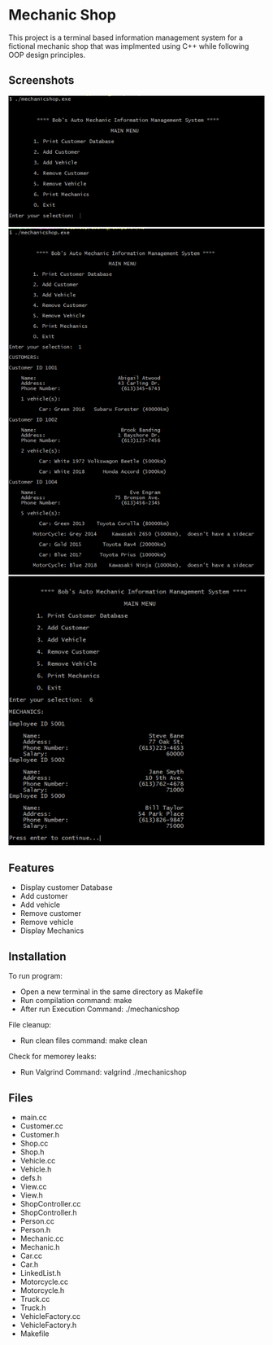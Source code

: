 # Mechanic Shop 

This project is a terminal based information management system for a fictional mechanic shop that was implmented using C++ while following OOP design principles.

## Screenshots
![](https://github.com/ThinusanR/Mechanic-Shop/blob/main/screenshots/img1.PNG)
![](https://github.com/ThinusanR/Mechanic-Shop/blob/main/screenshots/img2.PNG)
![](https://github.com/ThinusanR/Mechanic-Shop/blob/main/screenshots/img3.PNG)
## Features 
- Display customer Database
- Add customer
- Add vehicle
- Remove customer
- Remove vehicle
- Display Mechanics

## Installation
To run program:
- Open a new terminal in the same directory as Makefile
- Run compilation command: make 
- After run Execution Command: ./mechanicshop

File cleanup:
- Run clean files command: make clean 

Check for memorey leaks:
- Run Valgrind Command: valgrind ./mechanicshop


## Files
- main.cc
- Customer.cc
- Customer.h
- Shop.cc
- Shop.h
- Vehicle.cc
- Vehicle.h
- defs.h
- View.cc
- View.h
- ShopController.cc
- ShopController.h
- Person.cc
- Person.h
- Mechanic.cc
- Mechanic.h
- Car.cc
- Car.h
- LinkedList.h
- Motorcycle.cc
- Motorcycle.h
- Truck.cc
- Truck.h
- VehicleFactory.cc
- VehicleFactory.h
- Makefile
